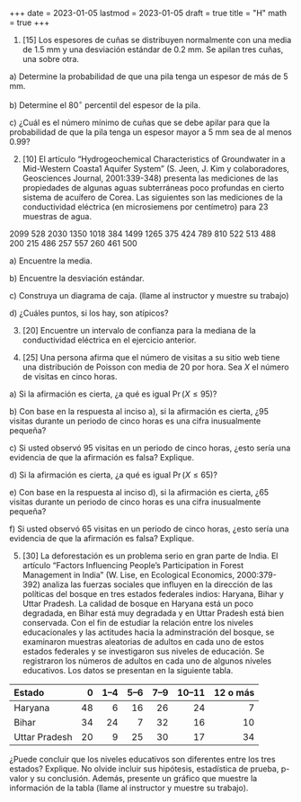 +++
date      = 2023-01-05
lastmod   = 2023-01-05
draft     = true
title     = "H"
math      = true
+++

1. [15] Los espesores de cuñas se distribuyen normalmente con una media de 1.5 mm y una desviación estándar de 0.2 mm. Se apilan tres cuñas, una sobre otra.

a) Determine la probabilidad de que una pila tenga un espesor de más de 5 mm.

b) Determine el 80$^\circ$ percentil del espesor de la pila.

c) ¿Cuál es el número mínimo de cuñas que se debe apilar para que la probabilidad de que la pila tenga un espesor mayor a 5 mm sea de al menos 0.99?

2. [10] El artículo “Hydrogeochemical Characteristics of Groundwater in a Mid-Western Coasta1 Aquifer System” (S. Jeen, J. Kim y colaboradores, Geosciences Journal, 2001:339-348) presenta las mediciones de las propiedades de algunas aguas subterráneas poco profundas en cierto sistema de acuífero de Corea. Las siguientes son las mediciones de la conductividad eléctrica (en microsiemens por centímetro) para 23 muestras de agua.

2099 528 2030 1350 1018 384 1499 1265 375 424 789 810 522 513 488 200 215 486 257 557 260 461 500

a) Encuentre la media.

b) Encuentre la desviación estándar.

c) Construya un diagrama de caja. (llame al instructor y muestre su trabajo)

d) ¿Cuáles puntos, si los hay, son atípicos?

3. [20] Encuentre un intervalo de confianza para la mediana de la conductividad eléctrica en el ejercicio anterior.

4. [25] Una persona afirma que el número de visitas a su sitio web tiene una distribución de Poisson con media de 20 por hora. Sea $X$ el número de visitas en cinco horas.

a) Si la afirmación es cierta, ¿a qué es igual $\Pr(X\leq 95)$?

b) Con base en la respuesta al inciso a), si la afirmación es cierta, ¿95 visitas durante un periodo de cinco horas es una cifra inusualmente pequeña?

c) Si usted observó 95 visitas en un periodo de cinco horas, ¿esto sería una evidencia de que la afirmación es falsa? Explique.

d) Si la afirmación es cierta, ¿a qué es igual $\Pr(X\leq 65)$?

e) Con base en la respuesta al inciso d), si la afirmación es cierta, ¿65 visitas durante un periodo de cinco horas es una cifra inusualmente pequeña?

f) Si usted observó 65 visitas en un periodo de cinco horas, ¿esto sería una evidencia de que la afirmación es falsa? Explique.

5. [30] La deforestación es un problema serio en gran parte de India. El artículo “Factors Influencing People’s Participation in Forest Management in India” (W. Lise, en Ecological Economics, 2000:379-392) analiza las fuerzas sociales que influyen en la dirección de las políticas del bosque en tres estados federales indios: Haryana, Bihar y Uttar Pradesh. La calidad de bosque en Haryana está un poco degradada, en Bihar está muy degradada y en Uttar Pradesh está bien conservada. Con el fin de estudiar la relación entre los niveles educacionales y las actitudes hacia la adminstración del bosque, se examinaron muestras aleatorias de adultos en cada uno de estos estados federales y se investigaron sus niveles de educación. Se registraron los números de adultos en cada uno de algunos niveles educativos. Los datos se presentan en la siguiente tabla.

 Estado    |0 |1–4 |5–6 |7–9 |10–11 |12 o más|
:----|----:|----:|----:|----:|----:|----:|
Haryana| 48 |6 |16| 26 |24 |7|
Bihar |34 |24 |7 |32 |16 |10|
Uttar Pradesh |20 |9 |25 |30 |17| 34|

¿Puede concluir que los niveles educativos son diferentes entre los tres estados? Explique. No olvide incluir sus hipótesis, estadística de prueba, p-valor y su conclusión. Además, presente un gráfico que muestre la información de la tabla (llame al instructor y muestre su trabajo).



